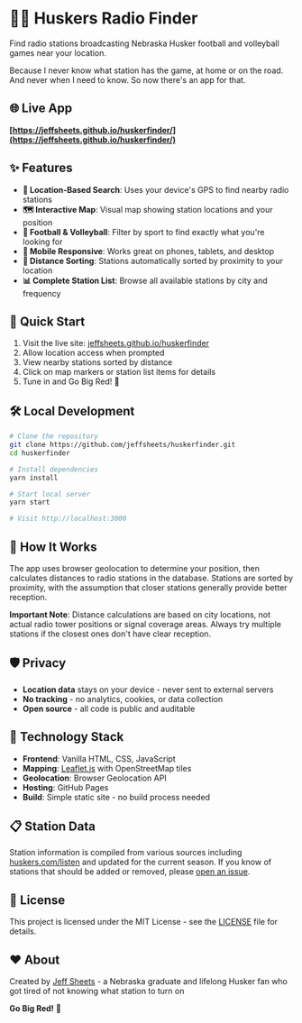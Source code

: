 # 🏈🏐 Huskers Radio Finder

Find radio stations broadcasting Nebraska Husker football and volleyball games near your location.

Because I never know what station has the game, at home or on the road. And never when I need to know. So now there's an app for that.

## 🌐 Live App

**[https://jeffsheets.github.io/huskerfinder/](https://jeffsheets.github.io/huskerfinder/)**

## ✨ Features

- **📍 Location-Based Search**: Uses your device's GPS to find nearby radio stations
- **🗺️ Interactive Map**: Visual map showing station locations and your position
- **🏈 Football & Volleyball**: Filter by sport to find exactly what you're looking for
- **📱 Mobile Responsive**: Works great on phones, tablets, and desktop
- **🎯 Distance Sorting**: Stations automatically sorted by proximity to your location
- **📊 Complete Station List**: Browse all available stations by city and frequency

## 🚀 Quick Start

1. Visit the live site: [jeffsheets.github.io/huskerfinder](https://jeffsheets.github.io/huskerfinder/)
2. Allow location access when prompted
3. View nearby stations sorted by distance
4. Click on map markers or station list items for details
5. Tune in and Go Big Red! 🔴

## 🛠️ Local Development

```bash
# Clone the repository
git clone https://github.com/jeffsheets/huskerfinder.git
cd huskerfinder

# Install dependencies
yarn install

# Start local server
yarn start

# Visit http://localhost:3000
```

## 📡 How It Works

The app uses browser geolocation to determine your position, then calculates distances to radio stations in the database. Stations are sorted by proximity, with the assumption that closer stations generally provide better reception.

**Important Note**: Distance calculations are based on city locations, not actual radio tower positions or signal coverage areas. Always try multiple stations if the closest ones don't have clear reception.

## 🛡️ Privacy

- **Location data** stays on your device - never sent to external servers
- **No tracking** - no analytics, cookies, or data collection
- **Open source** - all code is public and auditable

## 🔧 Technology Stack

- **Frontend**: Vanilla HTML, CSS, JavaScript
- **Mapping**: [Leaflet.js](https://leafletjs.com/) with OpenStreetMap tiles
- **Geolocation**: Browser Geolocation API
- **Hosting**: GitHub Pages
- **Build**: Simple static site - no build process needed

## 📋 Station Data

Station information is compiled from various sources including [huskers.com/listen](https://huskers.com/listen) and updated for the current season. If you know of stations that should be added or removed, please [open an issue](https://github.com/jeffsheets/huskerfinder/issues).

## 📄 License

This project is licensed under the MIT License - see the [LICENSE](LICENSE) file for details.

## ❤️ About

Created by [Jeff Sheets](https://sheetsj.com) - a Nebraska graduate and lifelong Husker fan who got tired of not knowing what station to turn on

**Go Big Red!** 🌽
